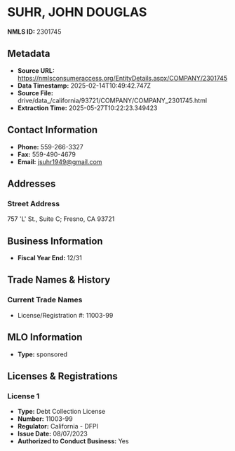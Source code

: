# SUHR, JOHN DOUGLAS

**NMLS ID:** 2301745

## Metadata
- **Source URL:** https://nmlsconsumeraccess.org/EntityDetails.aspx/COMPANY/2301745
- **Data Timestamp:** 2025-02-14T10:49:42.747Z
- **Source File:** drive/data_/california/93721/COMPANY/COMPANY_2301745.html
- **Extraction Time:** 2025-05-27T10:22:23.349423

## Contact Information
- **Phone:** 559-266-3327
- **Fax:** 559-490-4679
- **Email:** jsuhr1949@gmail.com

## Addresses
### Street Address
757 'L' St., Suite C; Fresno, CA 93721

## Business Information
- **Fiscal Year End:** 12/31

## Trade Names & History
### Current Trade Names
- License/Registration #: 11003-99

## MLO Information
- **Type:** sponsored

## Licenses & Registrations

### License 1
- **Type:** Debt Collection License
- **Number:** 11003-99
- **Regulator:** California - DFPI
- **Issue Date:** 08/07/2023
- **Authorized to Conduct Business:** Yes
